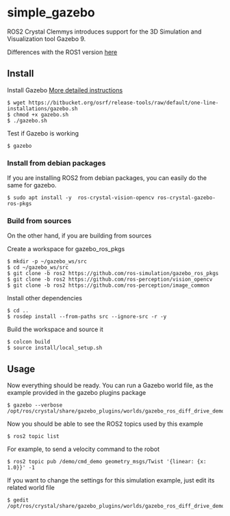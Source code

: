 # simple_gazebo

ROS2 Crystal Clemmys introduces support for the 3D Simulation and Visualization tool Gazebo 9.

Differences with the ROS1 version [here](http://gazebosim.org/tutorials?tut=ros2_overview&branch=ros2)

## Install

Install Gazebo
[More detailed instructions](http://gazebosim.org/tutorials?cat=guided_b&tut=guided_b1)

    $ wget https://bitbucket.org/osrf/release-tools/raw/default/one-line-installations/gazebo.sh
    $ chmod +x gazebo.sh
    $ ./gazebo.sh


Test if Gazebo is working

    $ gazebo

### Install from debian packages

If you are installing ROS2 from debian packages, you can easily do the same for gazebo.

    $ sudo apt install -y  ros-crystal-vision-opencv ros-crystal-gazebo-ros-pkgs

### Build from sources

On the other hand, if you are building from sources

Create a workspace for gazebo_ros_pkgs

    $ mkdir -p ~/gazebo_ws/src
    $ cd ~/gazebo_ws/src
    $ git clone -b ros2 https://github.com/ros-simulation/gazebo_ros_pkgs
    $ git clone -b ros2 https://github.com/ros-perception/vision_opencv
    $ git clone -b ros2 https://github.com/ros-perception/image_common

Install other dependencies

    $ cd ..
    $ rosdep install --from-paths src --ignore-src -r -y

Build the workspace and source it

    $ colcon build
    $ source install/local_setup.sh


## Usage

Now everything should be ready.
You can run a Gazebo world file, as the example provided in the gazebo plugins package

    $ gazebo --verbose /opt/ros/crystal/share/gazebo_plugins/worlds/gazebo_ros_diff_drive_demo.world
    
Now you should be able to see the ROS2 topics used by this example

    $ ros2 topic list

For example, to send a velocity command to the robot

    $ ros2 topic pub /demo/cmd_demo geometry_msgs/Twist '{linear: {x: 1.0}}' -1
    
If you want to change the settings for this simulation example, just edit its related world file

    $ gedit /opt/ros/crystal/share/gazebo_plugins/worlds/gazebo_ros_diff_drive_demo.world
